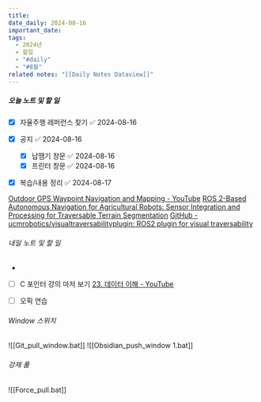 ```yaml
---
title: 
date_daily: 2024-08-16
important_date: 
tags:
  - 2024년
  - 할일
  - "#daily"
  - "#8월"
related notes: "[[Daily Notes Dataview]]"
---
```

##### 오늘 노트 및 할 일 
- [x] 자율주행 레퍼런스 찾기 ✅ 2024-08-16
- [x] 공지 ✅ 2024-08-16
	- [x] 납땜기 창문 ✅ 2024-08-16
	- [x] 프린터 창문 ✅ 2024-08-16
- [x] 복습/내용 정리 ✅ 2024-08-17


[Outdoor GPS Waypoint Navigation and Mapping - YouTube](https://www.youtube.com/watch?v=mUO_IU8V3FA)
[ROS 2-Based Autonomous Navigation for Agricultural Robots: Sensor Integration and Processing for Traversable Terrain Segmentation](https://unire.unige.it/handle/123456789/6791)
[GitHub - ucmrobotics/visualtraversabilityplugin: ROS2 plugin for visual traversability](https://github.com/ucmrobotics/visualtraversabilityplugin/tree/main)
###### 내일 노트 및 할 일
- 
- [ ] C 포인터 강의 마저 보기 [23. 데이터 이해 - YouTube](https://www.youtube.com/watch?v=8JPyonjEAoE)
- [ ] 오픽 연습


######  Window 스위치
![[Git_pull_window.bat]]
![[Obsidian_push_window 1.bat]]



###### 강제 풀
![[Force_pull.bat]]